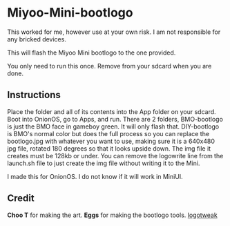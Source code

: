 # Miyoo-Mini-bootlogo
This worked for me, however use at your own risk. I am not responsible for any bricked devices.
  
This will flash the Miyoo Mini bootlogo to the one provided.  
  
You only need to run this once. Remove from your sdcard when you are done.  
  
## Instructions ##
Place the folder and all of its contents into the App folder on your sdcard. Boot into OnionOS, go to Apps, and run. There are 2 folders, BMO-bootlogo is just the BMO face in gameboy green. It will only flash that. DIY-bootlogo is BMO's normal color but does the full process so you can replace the bootlogo.jpg with whatever you want to use, making sure it is a 640x480 jpg file, rotated 180 degrees so that it looks upside down. The img file it creates must be 128kb or under. You can remove the logowrite line from the launch.sh file to just create the img file without writing it to the Mini.
  
I made this for OnionOS. I do not know if it will work in MiniUI.
  
## Credit ##
**Choo T** for making the art.
**Eggs** for making the bootlogo tools.
[logotweak](https://www.dropbox.com/sh/hqcsr1h1d7f8nr3/AABtSOygIX_e4mio3rkLetWTa)